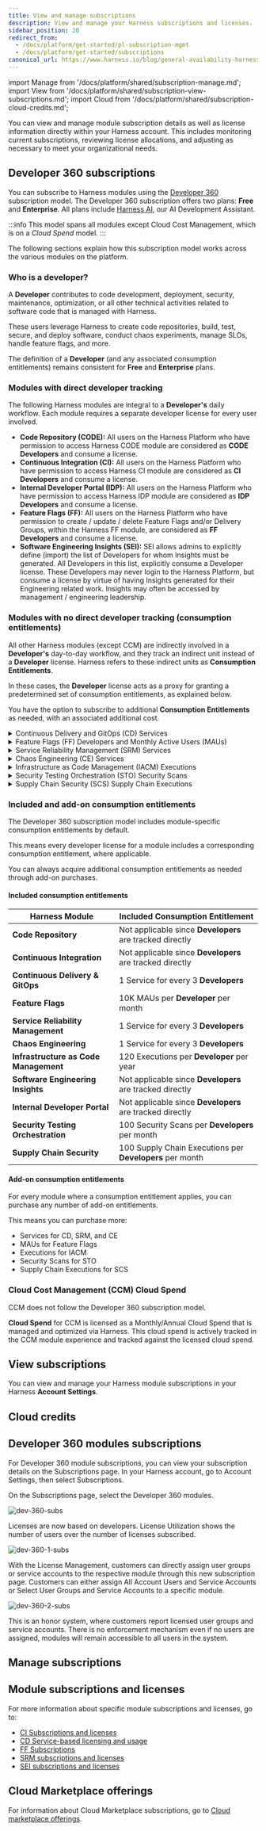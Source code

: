 ```yaml
---
title: View and manage subscriptions
description: View and manage your Harness subscriptions and licenses.
sidebar_position: 20
redirect_from:
  - /docs/platform/get-started/pl-subscription-mgmt
  - /docs/platform/get-started/subscriptions
canonical_url: https://www.harness.io/blog/general-availability-harness-developer-hub-hdh
---
```


import Manage from '/docs/platform/shared/subscription-manage.md';
import View from '/docs/platform/shared/subscription-view-subscriptions.md';
import Cloud from '/docs/platform/shared/subscription-cloud-credits.md';

You can view and manage module subscription details as well as license information directly within your Harness account. This includes monitoring current subscriptions, reviewing license allocations, and adjusting as necessary to meet your organizational needs.

## Developer 360 subscriptions

You can subscribe to Harness modules using the [Developer 360](https://www.harness.io/pricing) subscription model. The Developer 360 subscription offers two plans: **Free** and **Enterprise**. All plans include [Harness AI](/docs/category/harness-ai), our AI Development Assistant.

:::info
This model spans all modules except Cloud Cost Management, which is on a *Cloud Spend* model.
:::

The following sections explain how this subscription model works across the various modules on the platform.

### Who is a developer?

A **Developer**  contributes to code development, deployment, security, maintenance, optimization, or all other technical activities related to software code that is managed with Harness.

These users leverage Harness to create code repositories, build, test, secure, and deploy software, conduct chaos experiments, manage SLOs, handle feature flags, and more.

The definition of a **Developer** (and any associated consumption entitlements) remains consistent for **Free** and **Enterprise** plans.

### Modules with direct developer tracking

The following Harness modules are integral to a **Developer's** daily workflow. Each module requires a separate developer license for every user involved.

- **Code Repository (CODE):** All users on the Harness Platform who have permission to access Harness CODE module are considered as **CODE Developers** and consume a license.
- **Continuous Integration (CI):** All users on the Harness Platform who have permission to access Harness CI module are considered as **CI Developers** and consume a license.
- **Internal Developer Portal (IDP):** All users on the Harness Platform who have permission to access Harness IDP module are considered as **IDP Developers** and consume a license.
- **Feature Flags (FF):** All users on the Harness Platform who have permission to create / update / delete Feature Flags and/or Delivery Groups, within the Harness FF module, are considered as **FF Developers** and consume a license.
- **Software Engineering Insights (SEI):** SEI allows admins to explicitly define (import) the list of Developers for whom Insights must be generated. All Developers in this list, explicitly consume a Developer license. These Developers may never login to the Harness Platform, but consume a license by virtue of having Insights generated for their Engineering related work. Insights may often be accessed by management / engineering leadership.


### Modules with no direct developer tracking (consumption entitlements)

All other Harness modules (except CCM) are indirectly involved in a **Developer's** day-to-day workflow, and they track an indirect unit instead of a **Developer** license. Harness refers to these indirect units as **Consumption Entitlements**.

In these cases, the **Developer** license acts as a proxy for granting a predetermined set of consumption entitlements, as explained below.

You have the option to subscribe to additional **Consumption Entitlements** as needed, with an associated additional cost.

<details>
<summary>Continuous Delivery and GitOps (CD) Services</summary>

CD deploys software services onto infrastructure platforms spanning traditional VMs, Kubernetes, public cloud platforms, serverless functions, and other custom deployment targets. A **Service** is an independent unit of software you track and manage through Harness CD and GitOps. This typically maps to:

- A service in Kubernetes.
- A containerized service on a cloud (such as AWS ECS, Azure ACS, or Google Container Engine).
- A VM in the traditional VM-based apps.
- Five serverless functions in serverless environments.

CD tracks **Service** license consumption instead of **Developers**. All **Service** licenses are tracked over a *last 30 days* active window. For more information about CD services and how they are tracked, go to [Service licensing for CD](https://developer.harness.io/docs/continuous-delivery/get-started/service-licensing-for-cd/).

</details>

<details>
<summary>Feature Flags (FF) Developers and Monthly Active Users (MAUs)</summary>

Harness Feature Flags is a feature flag rollout and management module that tracks **Developers** and **MAU** (Monthly Active Users) for license consumption.

All users on the Harness Platform who have permission to create, update, or delete Feature Flags and/or Delivery Groups, within the Harness FF module, are considered **FF Developers** and consume a license.
**Monthly Active Users (MAUs)** represent the unique users seen every month from one or more client-side applications that evaluate various flags managed by Harness.

</details>

<details>
<summary>Service Reliability Management (SRM) Services</summary>

SRM helps manage SLOs/SLIs for various services in an R&D organization. A **Service** is an independent unit of software you track & manage through Harness SRM. This typically maps to:

- A service in Kubernetes.
- A containerized service on a cloud (such as AWS ECS or Azure ACS or Google Container Engine).
- A VM in the traditional VM-based apps.
- Five serverless functions in serverless environments.

SRM tracks **Service** license consumption, instead of **Developers**. All Service licenses are tracked over a *last 30 days* active window.

</details>

<details>
<summary>Chaos Engineering (CE) Services</summary>

Chaos Engineering (CE) makes it easy to run chaos experiments across diverse services within an R&D organization, aimed at enhancing their resilience. A **Service** represents an autonomous software unit managed and tracked through Harness CE. This typically maps to:

- A service in Kubernetes.
- A containerized service on a cloud (such as AWS ECS, Azure ACS, or Google Container Engine).
- A VM in the traditional VM-based apps.
- Five serverless functions in serverless environments.

CE tracks **Service** license consumption, instead of **Developers**. All Service licenses are tracked over a *last 30 days* active window.

For more information about CE services and how they are tracked, go to [Service licensing for CE](https://developer.harness.io/docs/chaos-engineering/use-harness-ce/license-consumption/).

</details>

<details>
<summary>Infrastructure as Code Management (IACM) Executions</summary>

An IACM **Execution** is counted as every successful IACM stage execution that uses an Infrastructure Provider's `apply` command (such as `terraform apply`) and results in resource changes.

IACM tracks **Executions** license consumption, instead of **Developers**.

</details>

<details>
<summary>Security Testing Orchestration (STO) Security Scans</summary>

A **Security Scan** is defined as the execution of the Security Testing Orchestration (STO) step within a pipeline. This involves scanning a **Target** for security vulnerabilities. A target can be a repository, container image, configuration, or live application.

STO tracks **Security Scans** license consumption, instead of **Developers**. **Security Scans** are tracked over a *last 30 days* active window.

</details>

<details>
<summary>Supply Chain Security (SCS) Supply Chain Executions</summary>

A **Supply Chain Execution** is defined as the execution of the Supply Chain Security (SCS) step in a pipeline. Generating SBOMs, enforcing SBOM policies, generating SLSA provenance, or verifying SLSA provenance are all counted as unique SCS steps.

SCS tracks **Supply Chain Executions** license consumption, instead of **Developers**. **Supply Chain Executions** are tracked over a *last 30 days* active window.

</details>

### Included and add-on consumption entitlements

The Developer 360 subscription model includes module-specific consumption entitlements by default.

This means every developer license for a module includes a corresponding consumption entitlement, where applicable.

You can always acquire additional consumption entitlements as needed through add-on purchases.

#### Included consumption entitlements

| Harness Module | Included Consumption Entitlement |
|----------------|----------------------------------|
| **Code Repository** | Not applicable since **Developers** are tracked directly|
| **Continuous Integration** | Not applicable since **Developers** are tracked directly|
| **Continuous Delivery & GitOps** | 1 Service for every 3 **Developers** |
| **Feature Flags** | 10K MAUs per **Developer** per month|
| **Service Reliability Management** | 1 Service for every 3 **Developers** |
| **Chaos Engineering** | 1 Service for every 3 **Developers** |
| **Infrastructure as Code Management** | 120 Executions per **Developer** per year|
| **Software Engineering Insights** | Not applicable since **Developers** are tracked directly |
| **Internal Developer Portal** | Not applicable since **Developers** are tracked directly|
| **Security Testing Orchestration** | 100 Security Scans per **Developers** per month |
| **Supply Chain Security** | 100 Supply Chain Executions per **Developers** per month|

#### Add-on consumption entitlements

For every module where a consumption entitlement applies, you can purchase any number of add-on entitlements.

This means you can purchase more:

- Services for CD, SRM, and CE
- MAUs for Feature Flags
- Executions for IACM
- Security Scans for STO
- Supply Chain Executions for SCS

### Cloud Cost Management (CCM) Cloud Spend

CCM does not follow the Developer 360 subscription model.

**Cloud Spend** for CCM is licensed as a Monthly/Annual Cloud Spend that is managed and optimized via Harness. This cloud spend is actively tracked in the CCM module experience and tracked against the licensed cloud spend.

## View subscriptions

You can view and manage your Harness module subscriptions in your Harness **Account Settings**.

<View />

## Cloud credits

<Cloud />

## Developer 360 modules subscriptions

For Developer 360 module subscriptions, you can view your subscription details on the Subscriptions page. In your Harness account, go to Account Settings, then select Subscriptions.

On the Subscriptions page, select the Developer 360 modules.

![dev-360-subs](../static/dev-360.png)

Licenses are now based on developers. License Utilization shows the number of users over the number of licenses subscribed.

![dev-360-1-subs](../static/dev-360-1.png)

With the License Management, customers can directly assign user groups or service accounts to the respective module through this new subscription page. Customers can either assign All Account Users and Service Accounts or Select User Groups and Service Accounts to a specific module.

![dev-360-2-subs](../static/dev-360-2.png)

This is an honor system, where customers report licensed user groups and service accounts. There is no enforcement mechanism even if no users are assigned, modules will remain accessible to all users in the system.

## Manage subscriptions

<Manage />

## Module subscriptions and licenses

For more information about specific module subscriptions and licenses, go to:

- [CI Subscriptions and licenses](/docs/continuous-integration/get-started/ci-subscription-mgmt/)
- [CD Service-based licensing and usage](/docs/continuous-delivery/get-started/service-licensing-for-cd)
- [FF Subscriptions](/docs/feature-flags/subscribe-ff/subscriptions-overview.md)
- [SRM subscriptions and licenses](/docs/service-reliability-management/get-started/srm-subscription-licensing)
- [SEI subscriptions and licenses](/docs/software-engineering-insights/propelo-sei/get-started/sei-subscription-and-licensing)

## Cloud Marketplace offerings

For information about Cloud Marketplace subscriptions, go to [Cloud marketplace offerings](/docs/category/cloud-marketplace-offerings).
